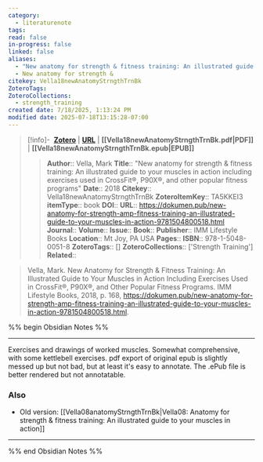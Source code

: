 ```yaml
---
category:
  - literaturenote
tags: 
read: false
in-progress: false
linked: false
aliases:
  - "New anatomy for strength & fitness training: An illustrated guide to your muscles in action including exercises used in CrossFit®, P90X®, and other popular fitness programs"
  - New anatomy for strength &
citekey: Vella18newAnatomyStrngthTrnBk
ZoteroTags: 
ZoteroCollections:
  - strength_training
created date: 7/18/2025, 1:13:24 PM
modified date: 2025-07-18T13:15:28-07:00
---
```


> [!info]- &nbsp;[**Zotero**](zotero://select/library/items/TA5KKEI3)  | [**URL**](https://dokumen.pub/new-anatomy-for-strength-amp-fitness-training-an-illustrated-guide-to-your-muscles-in-action-9781504800518.html) | **[[Vella18newAnatomyStrngthTrnBk.pdf|PDF]]** | **[[Vella18newAnatomyStrngthTrnBk.epub|EPUB]]**
>> **Author**:: Vella, Mark
> **Title**:: "New anatomy for strength & fitness training: An illustrated guide to your muscles in action including exercises used in CrossFit®, P90X®, and other popular fitness programs"
> **Date**:: 2018
> **Citekey**:: Vella18newAnatomyStrngthTrnBk
> **ZoteroItemKey**:: TA5KKEI3
> **itemType**:: book
> **DOI**:: 
> **URL**:: https://dokumen.pub/new-anatomy-for-strength-amp-fitness-training-an-illustrated-guide-to-your-muscles-in-action-9781504800518.html
> **Journal**:: 
> **Volume**:: 
> **Issue**:: 
> **Book**:: 
> **Publisher**:: IMM Lifestyle Books
> **Location**:: Mt Joy, PA USA
> **Pages**:: 
> **ISBN**:: 978-1-5048-0051-8
> **ZoteroTags**:: []
> **ZoteroCollections**:: ['Strength Training']
> **Related**::

>  Vella, Mark. New Anatomy for Strength & Fitness Training: An Illustrated Guide to Your Muscles in Action Including Exercises Used in CrossFit®, P90X®, and Other Popular Fitness Programs. IMM Lifestyle Books, 2018, p. 168, https://dokumen.pub/new-anatomy-for-strength-amp-fitness-training-an-illustrated-guide-to-your-muscles-in-action-9781504800518.html.

%% begin Obsidian Notes %%
___
Exercises and drawings of worked muscles.  Somewhat comprehensive, with some kettlebell exercises.  pdf export of original epub is slightly messed up but not bad, but at least it's easy to annotate.  The .ePub file is better rendered but not annotatable.

### Also
- Old version: [[Vella08anatomyStrngthTrnBk|Vella08: Anatomy for strength & fitness training: An illustrated guide to your muscles in action]] 
___
%% end Obsidian Notes %%
